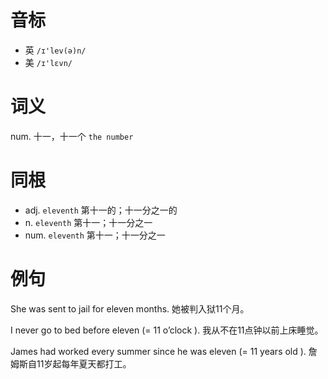 # 音标

- 英 `/ɪ'lev(ə)n/`
- 美 `/ɪ'lɛvn/`

# 词义

num. 十一，十一个
`the number`

# 同根

- adj. `eleventh` 第十一的；十一分之一的
- n. `eleventh` 第十一；十一分之一
- num. `eleventh` 第十一；十一分之一

# 例句

She was sent to jail for eleven months.
她被判入狱11个月。

I never go to bed before eleven (= 11 o’clock ).
我从不在11点钟以前上床睡觉。

James had worked every summer since he was eleven (= 11 years old ).
詹姆斯自11岁起每年夏天都打工。


